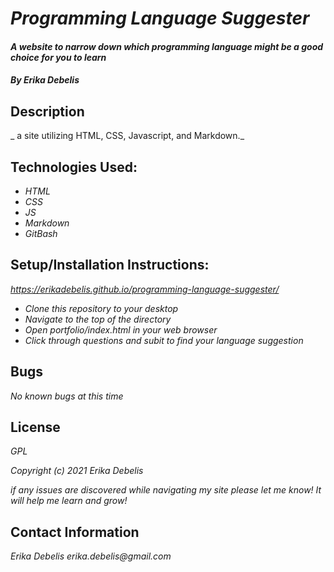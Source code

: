 # _Programming Language Suggester_

#### _A website to narrow down which programming language might be a good choice for you to learn_

#### _By Erika Debelis_

## Description

_ a site utilizing HTML, CSS, Javascript, and Markdown._

## Technologies Used:

* _HTML_
* _CSS_
* _JS_
* _Markdown_
* _GitBash_

## Setup/Installation Instructions:

_https://erikadebelis.github.io/programming-language-suggester/_

* _Clone this repository to your desktop_
* _Navigate to the top of the directory_
* _Open portfolio/index.html in your web browser_
* _Click through questions and subit to find your language suggestion_


## Bugs

_No known bugs at this time_

## License

_GPL_

_Copyright (c) 2021 Erika Debelis_

_if any issues are discovered while navigating my site please let me know! It will help me learn and grow!_

## Contact Information

_Erika Debelis erika.debelis@gmail.com_